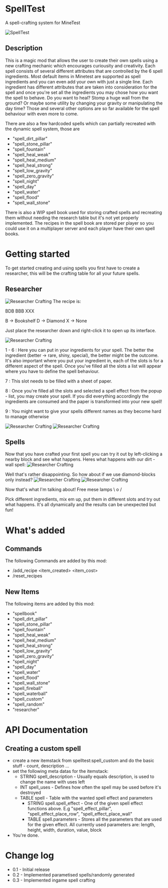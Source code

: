 # SpellTest
A spell-crafting system for MineTest


![SpellTest](screenshots/screenshot.png)

## Description
This is a magic mod that allows the user to create their own spells using a new crafting mechanic which encourages curiousity and creativity.
Each spell consists of several different attributes that are controlled by the 6 spell ingredients. Most default items in Minetest are supported as spell ingredients and
you can even add your own with just a single line. Each ingredient has different attributes that are taken into consideration for the spell and once you're set all the ingredients you may chose
how you want the spell to behave. Do you want to heal? Stomp a huge wall from the ground? Or maybe some utility by changing your gravity or manipulating the day time? Those and several other options
are so far available for the spell behaviour with even more to come. 

There are also a few hardcoded spells which can partially recreated with the dynamic spell system, those are
* "spell_dirt_pillar"
* "spell_stone_pillar"
* "spell_fountain"
* "spell_heal_weak"
* "spell_heal_medium"
* "spell_heal_strong"
* "spell_low_gravity"
* "spell_zero_gravity"
* "spell_night"
* "spell_day"
* "spell_water"
* "spell_flood"
* "spell_wall_stone"

There is also a WIP spell book used for storing crafted spells and recreating them without needing the research table but it's not yet properly implemented.
The recipes in the spell book are stored per player so you could use it on a multiplayer server and each player have their own spell books.

# Getting started
To get started creating and using spells you first have to create a researcher, this will be the crafting table for all your future spells.

## Researcher

![Researcher Crafting](screenshots/researcher_craft.PNG)
The recipe is:

BDB
BBB
XXX

B -> Bookshelf
D -> Diamond
X -> None

Just place the researcher down and right-click it to open up its interface.

![Researcher Crafting](screenshots/researcher_interface_empty_labeled.png)

1 - 6 : Here you can put in your ingredients for your spell. The better the ingredient (better -> rare, shiny, special), the better might be the outcome. It's also important where you put your ingredient in, each
of the slots is for a different aspect of the spell.
Once you've filled all the slots a list will appear where you have to define the spell behaviour.

7 : This slot needs to be filled with a sheet of paper.

8 : Once you're filled all the slots and selected a spell effect from the popup - list, you may create your spell. If you did everything accordingly the ingredients are consumed and the paper is transformed into your
new spell!

9 : You might want to give your spells different names as they become hard to manage otherwise

![Researcher Crafting](screenshots/researcher_interface_filled.png)
![Researcher Crafting](screenshots/researcher_interface_result.png)

## Spells

Now that you have crafted your first spell you can try it out by left-clicking a nearby block and see what happens.
Heres what happens with our dirt - wall spell:
![Researcher Crafting](screenshots/researcher_interface_result_ingame.png)

Well that's rather disappointing. So how about if we use diamond-blocks only instead?
![Researcher Crafting](screenshots/researcher_interface_filled_diamonds.png)
![Researcher Crafting](screenshots/researcher_interface_result_ingame_diamonds.png)

Now that's what I'm talking about! Free mese lamps \ o /

Pick different ingredients, mix em up, put them in different slots and try out what happens. It's all dynamically and the results can be unexpected but fun!

# What's added

## Commands
The following Commands are added by this mod:
- /add_recipe <player> <item_created> <amount> <item_cost>
- /reset_recipes <player>

## New Items

The following items are added by this mod:
* "spellbook"
* "spell_dirt_pillar"
* "spell_stone_pillar"
* "spell_fountain"
* "spell_heal_weak"
* "spell_heal_medium"
* "spell_heal_strong"
* "spell_low_gravity"
* "spell_zero_gravity"
* "spell_night"
* "spell_day"
* "spell_water"
* "spell_flood"
* "spell_wall_stone"
* "spell_fireball"
* "spell_waterball"
* "spell_custom"
* "spell_random"
* "researcher"

# API Documentation 

## Creating a custom spell
- create a new itemstack from spelltest:spell_custom and do the basic stuff - count, description ...
- set the following meta datas for the itemstack:
	- STRING spell_description - Usually equals description, is used to change the name with uses left
	- INT	 spell_uses - Defines how often the spell may be used before it's destroyed
	- TABLE spell - Table with the wanted spell effect and parameters
		- STRING spell.spell_effect	- One of the given spell effect functions above. E.g "spell_effect_pillar", "spell_effect_place_row", "spell_effect_place_wall"
		- TABLE  spell.parameters - Stores all the parameters that are used for the given effect. All currently used parameters are: length, height, width, duration, value, block
- You're done.

# Change log

- 0.1 - Initial release
- 0.2 - Implemented parametised spells/randomly generated
- 0.3 - Implemented ingame spell crafting